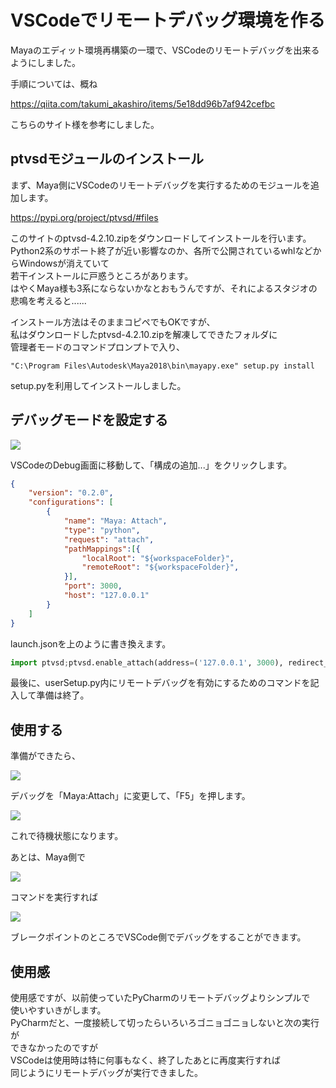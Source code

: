 # VSCodeでリモートデバッグ環境を作る

<!-- SUMMARY:VSCodeでリモートデバッグ環境を作る -->

Mayaのエディット環境再構築の一環で、VSCodeのリモートデバッグを出来るようにしました。  
  
手順については、概ね  
  
https://qiita.com/takumi_akashiro/items/5e18dd96b7af942cefbc  
  
こちらのサイト様を参考にしました。  

## ptvsdモジュールのインストール

まず、Maya側にVSCodeのリモートデバッグを実行するためのモジュールを追加します。  
  
https://pypi.org/project/ptvsd/#files

このサイトのptvsd-4.2.10.zipをダウンロードしてインストールを行います。  
Python2系のサポート終了が近い影響なのか、各所で公開されているwhlなどからWindowsが消えていて  
若干インストールに戸惑うところがあります。  
はやくMaya様も3系にならないかなとおもうんですが、それによるスタジオの悲鳴を考えると......  
  
インストール方法はそのままコピペでもOKですが、  
私はダウンロードしたptvsd-4.2.10.zipを解凍してできたフォルダに  
管理者モードのコマンドプロンプトで入り、  

```
"C:\Program Files\Autodesk\Maya2018\bin\mayapy.exe" setup.py install
```

setup.pyを利用してインストールしました。  
  
## デバッグモードを設定する  
  
![](https://gyazo.com/db1dc29358c0bd83655b0a4f53156975.png)

VSCodeのDebug画面に移動して、「構成の追加...」をクリックします。  

```json
{
    "version": "0.2.0",
    "configurations": [
        {
            "name": "Maya: Attach",
            "type": "python",
            "request": "attach",
            "pathMappings":[{
                "localRoot": "${workspaceFolder}",
                "remoteRoot": "${workspaceFolder}",
            }],
            "port": 3000,
            "host": "127.0.0.1"
        }
    ]
}
```

launch.jsonを上のように書き換えます。  
  
```python
import ptvsd;ptvsd.enable_attach(address=('127.0.0.1', 3000), redirect_output=True)
```
最後に、userSetup.py内にリモートデバッグを有効にするためのコマンドを記入して準備は終了。  
  
## 使用する


準備ができたら、

![](https://gyazo.com/4be95dfcdf0e17f8535011b8559dc76e.png)

デバッグを「Maya:Attach」に変更して、「F5」を押します。

![](https://gyazo.com/f92904583a016f9487672ad10a2be48b.png)

これで待機状態になります。  
  
あとは、Maya側で

![](https://gyazo.com/3fb0a1efb5fdc869e778346a5a298f68.png)

コマンドを実行すれば  
  
![](https://gyazo.com/c9d9a4a5cf879a5a24b28d704c4f8dca.png)

ブレークポイントのところでVSCode側でデバッグをすることができます。

## 使用感

使用感ですが、以前使っていたPyCharmのリモートデバッグよりシンプルで  
使いやすいきがします。  
PyCharmだと、一度接続して切ったらいろいろゴニョゴニョしないと次の実行が  
できなかったのですが  
VSCodeは使用時は特に何事もなく、終了したあとに再度実行すれば  
同じようにリモートデバッグが実行できました。  
  
